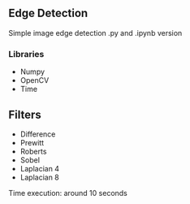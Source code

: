 ## Edge Detection
Simple image edge detection
.py and .ipynb version

### Libraries
- Numpy
- OpenCV
- Time

## Filters
- Difference
- Prewitt
- Roberts
- Sobel
- Laplacian 4
- Laplacian 8

Time execution: around 10 seconds
